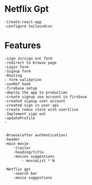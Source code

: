 # Netflix Gpt

    -Create-react-app
    -configure tailwindcss


# Features
    -sign in/sign out form
    -redirect to browse page
    -Login form
    -Signup form
    -Routing
    - form validation
    -useRef hook
    -firebase setup
    -deploy the app to production 
    -create signup use account in firsbase
    -created signup user account
    -created sign in user api
    -create redux store with userSlice
    -Implement sign out
    -updateProfile 
    -


    -Browse(after authentication)
    -header
    -main movie
        -trailer
        -heading/title
        -movies suggestions
            - movieList * N

    -Netflix gpt
        -search bar
        -movie suggestions

